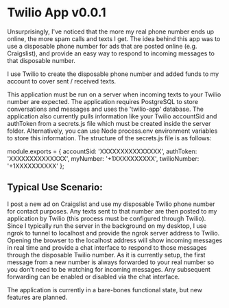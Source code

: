 # Twilio App v0.0.1

Unsurprisingly, I've noticed that the more my real phone number ends up online, the more spam calls and texts I get. The idea behind this app was to use a disposable phone number for ads that are posted online (e.g. Craigslist), and provide an easy way to respond to incoming messages to that disposable number.

I use Twilio to create the disposable phone number and added funds to my account to cover sent / received texts.

This application must be run on a server when incoming texts to your Twilio number are expected. The application requires PostgreSQL to store conversations and messages and uses the 'twilio-app' database. The application also currently pulls information like your Twilio accountSid and authToken from a secrets.js file which must be created inside the server folder. Alternatively, you can use Node process.env environment variables to store this information. The structure of the secrets.js file is as follows:

module.exports = {
accountSid: 'XXXXXXXXXXXXXXX',
authToken: 'XXXXXXXXXXXXXX',
myNumber: '+1XXXXXXXXXX',
twilioNumber: '+1XXXXXXXXXX'
};

## Typical Use Scenario:

I post a new ad on Craigslist and use my disposable Twilio phone number for contact purposes. Any texts sent to that number are then posted to my application by Twilio (this process must be configured through Twilio). Since I typically run the server in the background on my desktop, I use ngrok to tunnel to localhost and provide the ngrok server address to Twilio.
Opening the browser to the localhost address will show incoming messages in real time and provide a chat interface to respond to those messages through the disposable Twilio number. As it is currently setup, the first message from a new number is always forwarded to your real number so you don't need to be watching for incoming messages. Any subsequent forwarding can be enabled or disabled via the chat interface.

The application is currently in a bare-bones functional state, but new features are planned.
